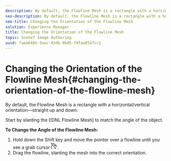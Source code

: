 ```yaml
---
description: By default, the Flowline Mesh is a rectangle with a horizontal/vertical orientation—straight up and down.
seo-description: By default, the Flowline Mesh is a rectangle with a horizontal/vertical orientation—straight up and down.
seo-title: Changing the Orientation of the Flowline Mesh
solution: Experience Manager
title: Changing the Orientation of the Flowline Mesh
topic: Scene7 Image Authoring
uuid: faee6485-5eec-42db-9b45-79faa0547cc2
---
```


# Changing the Orientation of the Flowline Mesh{#changing-the-orientation-of-the-flowline-mesh}

By default, the Flowline Mesh is a rectangle with a horizontal/vertical orientation—straight up and down.

Start by slanting the [!DNL Flowline Mesh] to match the angle of the object.

**To Change the Angle of the Flowline Mesh:** 

1. Hold down the Shift key and move the pointer over a flowline until you see a grab cursor ![](assets/grab_cursor.png).
1. Drag the flowline, slanting the mesh into the correct orientation.
